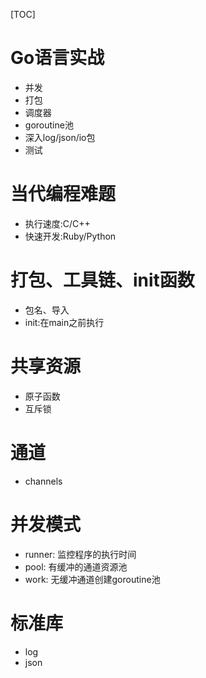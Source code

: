 [TOC]
# Go语言实战
- 并发
- 打包
- 调度器
- goroutine池
- 深入log/json/io包
- 测试

# 当代编程难题
- 执行速度:C/C++
- 快速开发:Ruby/Python

# 打包、工具链、init函数
- 包名、导入
- init:在main之前执行

# 共享资源
- 原子函数
- 互斥锁

# 通道
- channels

# 并发模式
- runner: 监控程序的执行时间
- pool: 有缓冲的通道资源池
- work: 无缓冲通道创建goroutine池

# 标准库
- log
- json


